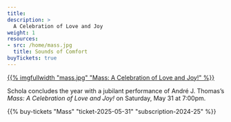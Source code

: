 ```yaml
---
title:
description: >
  A Celebration of Love and Joy
weight: 1
resources:
- src: /home/mass.jpg
  title: Sounds of Comfort
buyTickets: true
---
```


<a href="/concerts/mass">{{% imgfullwidth "mass.jpg" "Mass&colon; A Celebration of Love and Joy!" %}}</a>

Schola concludes the year with a jubilant performance of Andr&eacute; J. Thomas&rsquo;s
_Mass&colon; A Celebration of Love and Joy!_ on Saturday, May 31 at 7:00pm. 

{{% buy-tickets "Mass" "ticket-2025-05-31" "subscription-2024-25" %}}

